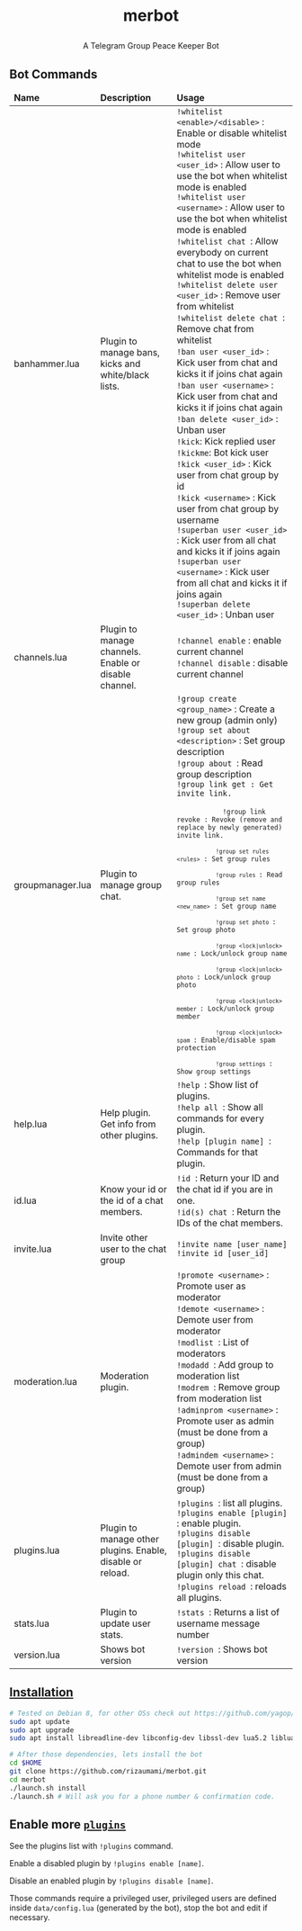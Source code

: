 # <p align="center">merbot

<p align="center">A Telegram Group Peace Keeper Bot

Bot Commands
------------
<table>
  <thead>
    <tr>
      <td><strong>Name</strong></td>
      <td><strong>Description</strong></td>
      <td><strong>Usage</strong></td>
    </tr>
  </thead>
  <tbody>
    <tr>
      <td>banhammer.lua</td>
      <td>Plugin to manage bans, kicks and white/black lists.</td>
      <td><code>!whitelist &lt;enable&gt;/&lt;disable&gt;</code> : Enable or disable whitelist mode<br>
          <code>!whitelist user &lt;user_id&gt;</code> : Allow user to use the bot when whitelist mode is enabled<br>
          <code>!whitelist user &lt;username&gt;</code> : Allow user to use the bot when whitelist mode is enabled<br>
          <code>!whitelist chat </code>: Allow everybody on current chat to use the bot when whitelist mode is enabled<br>
          <code>!whitelist delete user &lt;user_id&gt;</code> : Remove user from whitelist<br>
          <code>!whitelist delete chat </code>: Remove chat from whitelist<br>
          <code>!ban user &lt;user_id&gt;</code> : Kick user from chat and kicks it if joins chat again<br>
          <code>!ban user &lt;username&gt;</code> : Kick user from chat and kicks it if joins chat again<br>
          <code>!ban delete &lt;user_id&gt;</code> : Unban user<br>
          <code>!kick</code>: Kick replied user<br>
          <code>!kickme</code>: Bot kick user<br>
          <code>!kick &lt;user_id&gt;</code> : Kick user from chat group by id<br>
          <code>!kick &lt;username&gt;</code> : Kick user from chat group by username<br>
          <code>!superban user &lt;user_id&gt;</code> : Kick user from all chat and kicks it if joins again<br>
          <code>!superban user &lt;username&gt;</code> : Kick user from all chat and kicks it if joins again<br>
          <code>!superban delete &lt;user_id&gt;</code> : Unban user<br></td>
    </tr>
    <tr>
      <td>channels.lua</td>
      <td>Plugin to manage channels.<br>
          Enable or disable channel.</td>
      <td><code>!channel enable</code> : enable current channel<br>
          <code>!channel disable</code> : disable current channel<br></td>
    </tr>
    <tr>
      <td>groupmanager.lua</td>
      <td>Plugin to manage group chat.</td>
      <td><code>!group create &lt;group_name&gt;</code> : Create a new group (admin only)<br>
          <code>!group set about &lt;description&gt;</code> : Set group description<br>
          <code>!group about </code>: Read group description<br>
          <code>!group link get : Get invite link.<br>
          <code>!group link revoke : Revoke (remove and replace by newly generated) invite link.<br>
          <code>!group set rules &lt;rules&gt;</code> : Set group rules<br>
          <code>!group rules </code>: Read group rules<br>
          <code>!group set name &lt;new_name&gt;</code> : Set group name<br>
          <code>!group set photo </code>: Set group photo<br>
          <code>!group &lt;lock|unlock&gt; name </code>: Lock/unlock group name<br>
          <code>!group &lt;lock|unlock&gt; photo </code>: Lock/unlock group photo<br>
          <code>!group &lt;lock|unlock&gt; member </code>: Lock/unlock group member<br>
          <code>!group &lt;lock|unlock&gt; spam </code>: Enable/disable spam protection<br>
          <code>!group settings </code>: Show group settings<br></td>
    </tr>
    <tr>
      <td>help.lua</td>
      <td>Help plugin.<br>
          Get info from other plugins.</td>
      <td><code>!help </code>: Show list of plugins.<br>
          <code>!help all </code>: Show all commands for every plugin.<br>
          <code>!help [plugin name] </code>: Commands for that plugin.<br></td>
    </tr>
    <tr>
        <td>id.lua</td>
        <td>Know your id or the id of a chat members.</td>
        <td><code>!id </code>: Return your ID and the chat id if you are in one.<br>
            <code>!id(s) chat </code>: Return the IDs of the chat members.<br></td>
    </tr>
    <tr>
      <td>invite.lua</td>
      <td>Invite other user to the chat group</td>
      <td><code>!invite name [user_name]</code><br>
          <code>!invite id [user_id]</code><br></td>
    </tr>
    <tr>
      <td>moderation.lua</td>
      <td>Moderation plugin.</td>
      <td><code>!promote &lt;username&gt;</code> : Promote user as moderator<br>
          <code>!demote &lt;username&gt;</code> : Demote user from moderator<br>
          <code>!modlist </code>: List of moderators<br>
          <code>!modadd </code>: Add group to moderation list<br>
          <code>!modrem </code>: Remove group from moderation list<br>
          <code>!adminprom &lt;username&gt;</code> : Promote user as admin (must be done from a group)<br>
          <code>!admindem &lt;username&gt;</code> : Demote user from admin (must be done from a group)<br></td>
    </tr>
    <tr>
      <td>plugins.lua</td>
      <td>Plugin to manage other plugins. Enable, disable or reload.</td>
      <td><code>!plugins </code>: list all plugins.<br>
          <code>!plugins enable [plugin] </code>: enable plugin.<br>
          <code>!plugins disable [plugin] </code>: disable plugin.<br>
          <code>!plugins disable [plugin] chat </code>: disable plugin only this chat.<br>
          <code>!plugins reload </code>: reloads all plugins.<br></td>
    </tr>
    <tr>
      <td>stats.lua</td>
      <td>Plugin to update user stats.</td>
      <td><code>!stats </code>: Returns a list of username message number</td>
    </tr>
    <tr>
      <td>version.lua</td>
      <td>Shows bot version</tdd>
      <td><code>!version </code>: Shows bot version</td>
    </tr>
  </tbody>
</table>

[Installation](https</code>://github.com/yagop/telegram-bot/wiki/Installation)
------------
```bash
# Tested on Debian 8, for other OSs check out https://github.com/yagop/telegram-bot/wiki/Installation
sudo apt update
sudo apt upgrade
sudo apt install libreadline-dev libconfig-dev libssl-dev lua5.2 liblua5.2-dev libevent-dev libjansson-dev libpython-dev make unzip git redis-server g++
```

```bash
# After those dependencies, lets install the bot
cd $HOME
git clone https://github.com/rizaumami/merbot.git
cd merbot
./launch.sh install
./launch.sh # Will ask you for a phone number & confirmation code.
```

Enable more [`plugins`](https</code>://github.com/rizaumami/merbot/tree/master/plugins)
-------------
See the plugins list with `!plugins` command.

Enable a disabled plugin by `!plugins enable [name]`.

Disable an enabled plugin by `!plugins disable [name]`.

Those commands require a privileged user, privileged users are defined inside `data/config.lua` (generated by the bot), stop the bot and edit if necessary.
